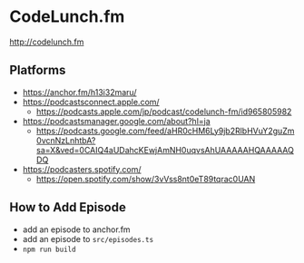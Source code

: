 # CodeLunch.fm
http://codelunch.fm

## Platforms
- https://anchor.fm/h13i32maru/
- https://podcastsconnect.apple.com/
  - https://podcasts.apple.com/jp/podcast/codelunch-fm/id965805982
- https://podcastsmanager.google.com/about?hl=ja
  - https://podcasts.google.com/feed/aHR0cHM6Ly9jb2RlbHVuY2guZm0vcnNzLnhtbA?sa=X&ved=0CAIQ4aUDahcKEwjAmNH0uqvsAhUAAAAAHQAAAAAQDQ
- https://podcasters.spotify.com/
  - https://open.spotify.com/show/3vVss8nt0eT89tqrac0UAN

## How to Add Episode
- add an episode to anchor.fm
- add an episode to `src/episodes.ts`
- `npm run build`
